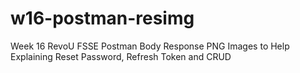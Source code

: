 # w16-postman-resimg
Week 16 RevoU FSSE Postman Body Response PNG Images to Help Explaining Reset Password, Refresh Token and CRUD
